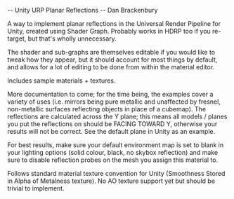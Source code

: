 -- Unity URP Planar Reflections
-- Dan Brackenbury

A way to implement planar reflections in the Universal Render Pipeline for Unity, created using Shader Graph.
Probably works in HDRP too if you re-target, but that's wholly unnecessary.

The shader and sub-graphs are themselves editable if you would like to tweak how they appear, but it should account for most things by default, and allows for a lot of editing to be done from within the material editor.

Includes sample materials + textures.

More documentation to come; for the time being, the examples cover a variety of uses (i.e. mirrors being pure metallic and unaffected by fresnel, non-metallic surfaces reflecting objects in place of a cubemap).
The reflections are calculated across the Y plane; this means all models / planes you put the reflections on should be FACING TOWARD Y, otherwise your results will not be correct. See the default plane in Unity as an example.

For best results, make sure your default environment map is set to blank in your lighting options (solid colour, black, no skybox reflection) and make sure to disable reflection probes on the mesh you assign this material to.

Follows standard material texture convention for Unity (Smoothness Stored in Alpha of Metalness texture). No AO texture support yet but should be trivial to implement.
